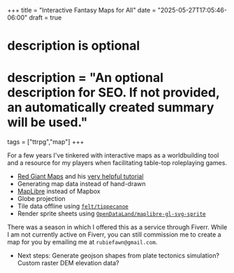 +++
title = "Interactive Fantasy Maps for All"
date = "2025-05-27T17:05:46-06:00"
draft = true

#
# description is optional
#
# description = "An optional description for SEO. If not provided, an automatically created summary will be used."

tags = ["ttrpg","map"]
+++

For a few years I've tinkered with interactive maps as a worldbuilding tool and a resource for my players when facilitating table-top roleplaying games.

- [Red Giant Maps](https://redgiantmaps.com) and his [very helpful tutorial](https://youtu.be/5ByYLeTls2Q)
- Generating map data instead of hand-drawn
- [MapLibre](https://github.com/maplibre/maplibre-gl-js) instead of Mapbox
- Globe projection
- Tile data offline using [`felt/tippecanoe`](https://github.com/felt/tippecanoe)
- Render sprite sheets using [`OpenDataLand/maplibre-gl-svg-sprite`](https://github.com/OpenDataLand/maplibre-gl-svg-sprite)

There was a season in which I offered this as a service through Fiverr. While I am not currently active on Fiverr, you can still commission me to create a map for you by emailing me at `rubiefawn@gmail.com`.

- Next steps: Generate geojson shapes from plate tectonics simulation? Custom raster DEM elevation data?
